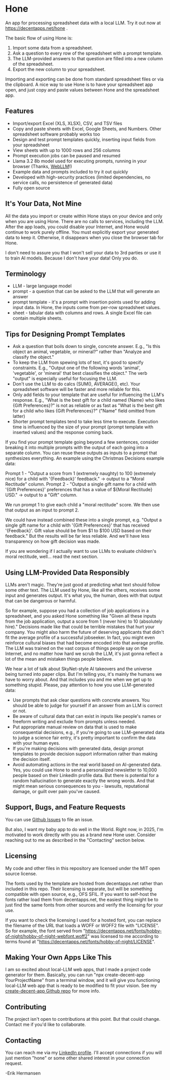 # Hone

An app for processing spreadsheet data with a local LLM. Try it out now at https://decentapps.net/hone .

The basic flow of using Hone is:

1. Import some data from a spreadsheet.
2. Ask a question to every row of the spreadsheet with a prompt template.
3. The LLM-provided answers to that question are filled into a new column of the spreadsheet.
4. Export the new column to your spreadsheet.

Importing and exporting can be done from standard spreadsheet files or via the clipboard. A nice way to use Hone is to have your spreadsheet app open, and just copy and paste values between Hone and the spreadsheet app.

## Features

* Import/export Excel (XLS, XLSX), CSV, and TSV files
* Copy and paste sheets with Excel, Google Sheets, and Numbers. Other spreadsheet software probably works too
* Design and test prompt templates quickly, inserting input fields from your spreadsheet
* View sheets with up to 1000 rows and 256 columns
* Prompt execution jobs can be paused and resumed
* Llama 3.2 8b model used for executing prompts, running in your browser (Thanks, [WebLLM](https://webllm.mlc.ai/)!)
* Example data and prompts included to try it out quickly
* Developed with high-security practices (limited dependencies, no service calls, no persistence of generated data)
* Fully open source

## It's Your Data, Not Mine

All the data you import or create within Hone stays on your device and only when you are using Hone. There are no calls to services, including the LLM. After the app loads, you could disable your Internet, and Hone would continue to work purely offline. You must explicitly export your generated data to keep it. Otherwise, it disappears when you close the browser tab for Hone.

I don't need to assure you that I won't sell your data to 3rd parties or use it to train AI models. Because I don't have your data! Only you do.

## Terminology

* LLM - large language model
* prompt - a question that can be asked to the LLM that will generate an answer
* prompt template - it's a prompt with insertion points used for adding input data. In Hone, the inputs come from per-row spreadsheet values.
* sheet - tabular data with columns and rows. A single Excel file can contain multiple sheets.

## Tips for Designing Prompt Templates

* Ask a question that boils down to single, concrete answer. E.g., "Is this object an animal, vegetable, or mineral?" rather than "Analyze and classify the object."
* To keep the LLM from spewing lots of text, it's good to specify constraints. E.g., "Output one of the following words 'animal', 'vegetable', or 'mineral' that best classifies the object." The verb "output" is especially useful for focusing the LLM.
* Don't use the LLM to do calcs (SUM(), AVERAGE(), etc). Your spreadsheet software will be faster and more reliable for this.
* Only add fields to your template that are useful for influencing the LLM's response. E.g., "What is the best gift for a child named {Name} who likes {Gift Preferences}?" is not as reliable or as fast as "What is the best gift for a child who likes {Gift Preferences}?" ("Name" field omitted from latter)
* Shorter prompt templates tend to take less time to execute. Execution time is influenced by the size of your prompt (prompt template with inserted values) and the response coming back.

If you find your prompt template going beyond a few sentences, consider breaking it into multiple prompts with the output of each going into a separate column. You can reuse these outputs as inputs to a prompt that synthesizes everything. An example using the Christmas Decisions example data: 

Prompt 1 - "Output a score from 1 (extremely naughty) to 100 (extremely nice) for a child with '{Feedback}' feedback." -> output to a "Moral Rectitude" column.
Prompt 2 - "Output a single gift name for a child with '{Gift Preferences}' preferences that has a value of ${Moral Rectitude} USD." -> output to a "Gift" column.

We run prompt 1 to give each child a "moral rectitude" score. We then use that output as an input to prompt 2. 

We could have instead combined these into a single prompt, e.g. "Output a single gift name for a child with '{Gift Preferences}' that has received '{Feedback}'. Gift value should be from $1 to $100 USD based on their feedback." But the results will be far less reliable. And we'll have less transparency on how gift decision was made.

If you are wondering if I actually want to use LLMs to evaluate children's moral rectitude, well... read the next section.

## Using LLM-Provided Data Responsibly

LLMs aren't magic. They're just good at predicting what text should follow some other text. The LLM used by Hone, like all the others, receives some input and generates output. It's what you, the human, does with that output that can be dangerous or harmful.

So for example, suppose you had a collection of job applications in a spreadsheet, and you asked Hone something like "Given all these inputs from the job application, output a score from 1 (never hire) to 10 (absolutely hire)." Decisions made like that could be terrible mistakes that hurt your company. You might also harm the future of deserving applicants that didn't fit the average profile of a successful jobseeker. In fact, you might even reinforce cultural biases that had become encoded into that average profile. The LLM was trained on the vast corpus of things people say on the Internet, and no matter how hard we scrub the LLM, it's just gonna reflect a lot of the mean and mistaken things people believe.

We hear a lot of talk about SkyNet-style AI takeovers and the universe being turned into paper clips. But I'm telling you, it's mainly the humans we have to worry about. And that includes you and me when we get up to something stupid. Please, pay attention to how you use LLM-generated data:

* Use prompts that ask clear questions with concrete answers. You should be able to judge for yourself if an answer from an LLM is correct or not.
* Be aware of cultural data that can exist in inputs like people's names or freeform writing and exclude from prompts unless needed.
* Put appropriate manual review on data that is used to make consequential decisions, e.g., if you're going to use LLM-generated data to judge a science fair entry, it's pretty important to confirm the data with your human eyes.
* If you're making decisions with generated data, design prompt templates to provide decision support information rather than making the decision itself.
* Avoid automating actions in the real world based on AI-generated data. Yes, you could use Hone to send a personalized newsletter to 10,000 people based on their LinkedIn profile data. But there is potential for a random hallucination to generate exactly the wrong words. And that might mean serious consequences to you - lawsuits, reputational damage, or guilt over pain you've caused.

## Support, Bugs, and Feature Requests

You can use [Github Issues](https://github.com/erikh2000/hone/issues) to file an issue.

But also, I want my baby app to do well in the World. Right now, in 2025, I'm motivated to work directly with you as a brand new Hone user. Consider reaching out to me as described in the "Contacting" section below.

## Licensing

My code and other files in this repository are licensed under the MIT open source license.

The fonts used by the template are hosted from decentapps.net rather than included in this repo. Their licensing is separate, but will be something compatible with open source, e.g., OFS SFIL. If you want to self-host the fonts rather load them from decentapps.net, the easiest thing might be to just find the same fonts from other sources and verify the licensing for your use. 

If you want to check the licensing I used for a hosted font, you can replace the filename of the URL that loads a WOFF or WOFF2 file with "LICENSE". So for example, the font served from "https://decentapps.net/fonts/hobby-of-night/hobby-of-night-webfont.woff2" was licensed to me according to terms found at "https://decentapps.net/fonts/hobby-of-night/LICENSE".

## Making Your Own Apps Like This

I am so excited about local-LLM web apps, that I made a project code generator for them. Basically, you can run "npx create-decent-app YourProjectName" from a terminal window, and it will give you functioning local-LLM web app that is ready to be modified to fit your vision. See my [create-decent-app Github repo](https://github.com/erikh2000/create-decent-app) for more info.

## Contributing

The project isn't open to contributions at this point. But that could change. Contact me if you'd like to collaborate.

## Contacting

You can reach me via my [LinkedIn profile](https://www.linkedin.com/in/erikhermansen/). I'll accept connections if you will just mention "hone" or some other shared interest in your connection request.

-Erik Hermansen